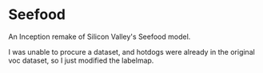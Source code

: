 # Seefood

An Inception remake of Silicon Valley's Seefood model.

I was unable to procure a dataset, and hotdogs were already in the original voc dataset, so I just modified the labelmap.
